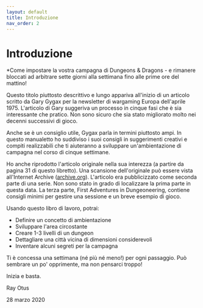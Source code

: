 ```yaml
---
layout: default
title: Introduzione
nav_order: 2
---
```

# Introduzione
*Come impostare la vostra campagna di Dungeons & Dragons - e rimanere bloccati ad arbitrare sette giorni alla settimana fino alle prime ore del mattino!

Questo titolo piuttosto descrittivo e lungo appariva all'inizio di un articolo scritto da Gary Gygax per la newsletter di wargaming Europa dell'aprile 1975. L'articolo di Gary suggeriva un processo in cinque fasi che è sia interessante che pratico. Non sono sicuro che sia stato migliorato molto nei decenni successivi di gioco.

Anche se è un consiglio utile, Gygax parla in termini piuttosto ampi. In questo manualetto ho suddiviso i suoi consigli in suggerimenti creativi e compiti realizzabili che ti aiuteranno a sviluppare un'ambientazione di campagna nel corso di cinque settimane.

Ho anche riprodotto l'articolo originale nella sua interezza (a partire da pagina 31 di questo libretto). Una scansione dell'originale può essere vista all'Internet Archive ([archive.org](https://archive.org/details/Europa_6-8-1975-04/page/n19)). L'articolo era pubblicizzato come seconda parte di una serie. Non sono stato in grado di localizzare la prima parte in questa data. La terza parte, First Adventures in Dungeoneering, contiene consigli minimi per gestire una sessione e un breve esempio di gioco.

Usando questo libro di lavoro, potrai:
- Definire un concetto di ambientazione
- Sviluppare l'area circostante
- Creare 1-3 livelli di un dungeon
- Dettagliare una città vicina di dimensioni considerevoli
- Inventare alcuni segreti per la campagna

Ti è concessa una settimana (né più né meno!) per ogni passaggio. Può sembrare un po' opprimente, ma non pensarci troppo!

Inizia e basta.

Ray Otus

28 marzo 2020